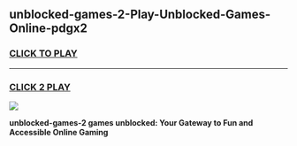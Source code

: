
## unblocked-games-2-Play-Unblocked-Games-Online-pdgx2
<h3>
<a href="https://premium76.site?title=unblocked-games-2&ref=25A">CLICK TO PLAY</a></h3>
<hr>

<h3>
<a href="https://premium76.site?title=unblocked-games-2&ref=25A">CLICK 2 PLAY</a>
  
</h3>

<a href="https://premium76.site?title=unblocked-games-2&ref=25A"><img src="https://clearcache.store/games.png"></a>


**unblocked-games-2 games unblocked: Your Gateway to Fun and Accessible Online Gaming**
